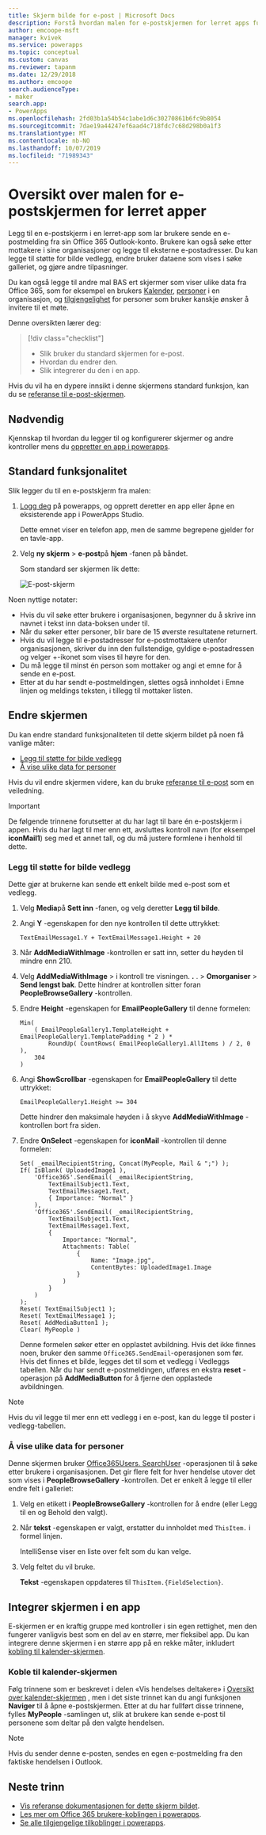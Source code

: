 ```yaml
---
title: Skjerm bilde for e-post | Microsoft Docs
description: Forstå hvordan malen for e-postskjermen for lerret apps fungerer, og Utvid skjermen for dine egne bruks tilfeller
author: emcoope-msft
manager: kvivek
ms.service: powerapps
ms.topic: conceptual
ms.custom: canvas
ms.reviewer: tapanm
ms.date: 12/29/2018
ms.author: emcoope
search.audienceType:
- maker
search.app:
- PowerApps
ms.openlocfilehash: 2fd03b1a54b54c1abe1d6c30270861b6fc9b8054
ms.sourcegitcommit: 7dae19a44247ef6aad4c718fdc7c68d298b0a1f3
ms.translationtype: MT
ms.contentlocale: nb-NO
ms.lasthandoff: 10/07/2019
ms.locfileid: "71989343"
---
```

# <a name="overview-of-the-email-screen-template-for-canvas-apps"></a>Oversikt over malen for e-postskjermen for lerret apper

Legg til en e-postskjerm i en lerret-app som lar brukere sende en e-postmelding fra sin Office 365 Outlook-konto. Brukere kan også søke etter mottakere i sine organisasjoner og legge til eksterne e-postadresser. Du kan legge til støtte for bilde vedlegg, endre bruker dataene som vises i søke galleriet, og gjøre andre tilpasninger.

Du kan også legge til andre mal BAS ert skjermer som viser ulike data fra Office 365, som for eksempel en brukers [Kalender](calendar-screen-overview.md), [personer](people-screen-overview.md) i en organisasjon, og [tilgjengelighet](meeting-screen-overview.md) for personer som bruker kanskje ønsker å invitere til et møte.

Denne oversikten lærer deg:
> [!div class="checklist"]
> * Slik bruker du standard skjermen for e-post.
> * Hvordan du endrer den.
> * Slik integrerer du den i en app.

Hvis du vil ha en dypere innsikt i denne skjermens standard funksjon, kan du se [referanse til e-post-skjermen](email-screen-reference.md).

## <a name="prerequisite"></a>Nødvendig

Kjennskap til hvordan du legger til og konfigurerer skjermer og andre kontroller mens du [oppretter en app i powerapps](../data-platform-create-app-scratch.md).

## <a name="default-functionality"></a>Standard funksjonalitet

Slik legger du til en e-postskjerm fra malen:

1. [Logg deg](http://web.powerapps.com?utm_source=padocs&utm_medium=linkinadoc&utm_campaign=referralsfromdoc) på powerapps, og opprett deretter en app eller åpne en eksisterende app i PowerApps Studio.

    Dette emnet viser en telefon app, men de samme begrepene gjelder for en tavle-app.

1. Velg **ny skjerm** > **e-post**på **hjem** -fanen på båndet.

    Som standard ser skjermen lik dette:

    ![E-post-skjerm](media/email-screen/email-screen-full.png)

Noen nyttige notater:

* Hvis du vil søke etter brukere i organisasjonen, begynner du å skrive inn navnet i tekst inn data-boksen under til.
* Når du søker etter personer, blir bare de 15 øverste resultatene returnert.
* Hvis du vil legge til e-postadresser for e-postmottakere utenfor organisasjonen, skriver du inn den fullstendige, gyldige e-postadressen og velger +-ikonet som vises til høyre for den.
* Du må legge til minst én person som mottaker og angi et emne for å sende en e-post.
* Etter at du har sendt e-postmeldingen, slettes også innholdet i Emne linjen og meldings teksten, i tillegg til mottaker listen.

## <a name="modify-the-screen"></a>Endre skjermen

Du kan endre standard funksjonaliteten til dette skjerm bildet på noen få vanlige måter:

* [Legg til støtte for bilde vedlegg](email-screen-overview.md#add-image-attachment-support)
* [Å vise ulike data for personer](email-screen-overview.md#show-different-data-for-people)

Hvis du vil endre skjermen videre, kan du bruke [referanse til e-post](./email-screen-reference.md) som en veiledning.

> [!IMPORTANT]
> De følgende trinnene forutsetter at du har lagt til bare én e-postskjerm i appen. Hvis du har lagt til mer enn ett, avsluttes kontroll navn (for eksempel **iconMail1**) seg med et annet tall, og du må justere formlene i henhold til dette.

### <a name="add-image-attachment-support"></a>Legg til støtte for bilde vedlegg

Dette gjør at brukerne kan sende ett enkelt bilde med e-post som et vedlegg.

1. Velg **Media**på **Sett inn** -fanen, og velg deretter **Legg til bilde**.
1. Angi **Y** -egenskapen for den nye kontrollen til dette uttrykket:

    `TextEmailMessage1.Y + TextEmailMessage1.Height + 20`
    
1. Når **AddMediaWithImage** -kontrollen er satt inn, setter du høyden til mindre enn 210.
1. Velg **AddMediaWithImage** >  i kontroll tre visningen. **.** .  > **Omorganiser** > **Send lengst bak**.
   Dette hindrer at kontrollen sitter foran **PeopleBrowseGallery** -kontrollen.
1. Endre **Height** -egenskapen for **EmailPeopleGallery** til denne formelen:

    ```powerapps-dot
    Min( 
        ( EmailPeopleGallery1.TemplateHeight + EmailPeopleGallery1.TemplatePadding * 2 ) *
            RoundUp( CountRows( EmailPeopleGallery1.AllItems ) / 2, 0 ), 
        304
    )
    ```

1. Angi **ShowScrollbar** -egenskapen for **EmailPeopleGallery** til dette uttrykket:

    ```EmailPeopleGallery1.Height >= 304```
    
    Dette hindrer den maksimale høyden i å skyve **AddMediaWithImage** -kontrollen bort fra siden.
    
1. Endre **OnSelect** -egenskapen for **iconMail** -kontrollen til denne formelen:

    ```powerapps-dot
    Set( _emailRecipientString, Concat(MyPeople, Mail & ";") );
    If( IsBlank( UploadedImage1 ),
        'Office365'.SendEmail( _emailRecipientString, 
            TextEmailSubject1.Text, 
            TextEmailMessage1.Text, 
            { Importance: "Normal" }
        ),
        'Office365'.SendEmail( _emailRecipientString, 
            TextEmailSubject1.Text, 
            TextEmailMessage1.Text, 
            {
                Importance: "Normal",
                Attachments: Table(
                    {
                        Name: "Image.jpg", 
                        ContentBytes: UploadedImage1.Image
                    }
                )
            }
        )
    );
    Reset( TextEmailSubject1 );
    Reset( TextEmailMessage1 );
    Reset( AddMediaButton1 );
    Clear( MyPeople )
    ```
    
    Denne formelen søker etter en opplastet avbildning. Hvis det ikke finnes noen, bruker den samme `Office365.SendEmail`-operasjonen som før. Hvis det finnes et bilde, legges det til som et vedlegg i Vedleggs tabellen.
    Når du har sendt e-postmeldingen, utføres en ekstra **reset** -operasjon på **AddMediaButton** for å fjerne den opplastede avbildningen.
> [!NOTE]
> Hvis du vil legge til mer enn ett vedlegg i en e-post, kan du legge til poster i vedlegg-tabellen.

### <a name="show-different-data-for-people"></a>Å vise ulike data for personer

Denne skjermen bruker [Office365Users. SearchUser](https://docs.microsoft.com/connectors/office365users/#searchuser) -operasjonen til å søke etter brukere i organisasjonen. Det gir flere felt for hver hendelse utover det som vises i **PeopleBrowseGallery** -kontrollen. Det er enkelt å legge til eller endre felt i galleriet:

1. Velg en etikett i **PeopleBrowseGallery** -kontrollen for å endre (eller Legg til en og Behold den valgt).

1. Når **tekst** -egenskapen er valgt, erstatter du innholdet med `ThisItem.` i formel linjen.

    IntelliSense viser en liste over felt som du kan velge.

1. Velg feltet du vil bruke.

    **Tekst** -egenskapen oppdateres til `ThisItem.{FieldSelection}`.

## <a name="integrate-the-screen-into-an-app"></a>Integrer skjermen i en app

E-skjermen er en kraftig gruppe med kontroller i sin egen rettighet, men den fungerer vanligvis best som en del av en større, mer fleksibel app. Du kan integrere denne skjermen i en større app på en rekke måter, inkludert [kobling til kalender-skjermen](email-screen-overview.md#linking-to-the-calendar-screen).

### <a name="linking-to-the-calendar-screen"></a>Koble til kalender-skjermen

Følg trinnene som er beskrevet i delen «Vis hendelses deltakere» i [Oversikt over kalender-skjermen](./calendar-screen-overview.md#show-event-attendees) , men i det siste trinnet kan du angi funksjonen **Naviger** til å åpne e-postskjermen. Etter at du har fullført disse trinnene, fylles **MyPeople** -samlingen ut, slik at brukere kan sende e-post til personene som deltar på den valgte hendelsen.

> [!NOTE]
> Hvis du sender denne e-posten, sendes en egen e-postmelding fra den faktiske hendelsen i Outlook.

## <a name="next-steps"></a>Neste trinn

* [Vis referanse dokumentasjonen for dette skjerm bildet](./email-screen-reference.md).
* [Les mer om Office 365 brukere-koblingen i powerapps](../connections/connection-office365-users.md).
* [Se alle tilgjengelige tilkoblinger i powerapps](../connections-list.md).